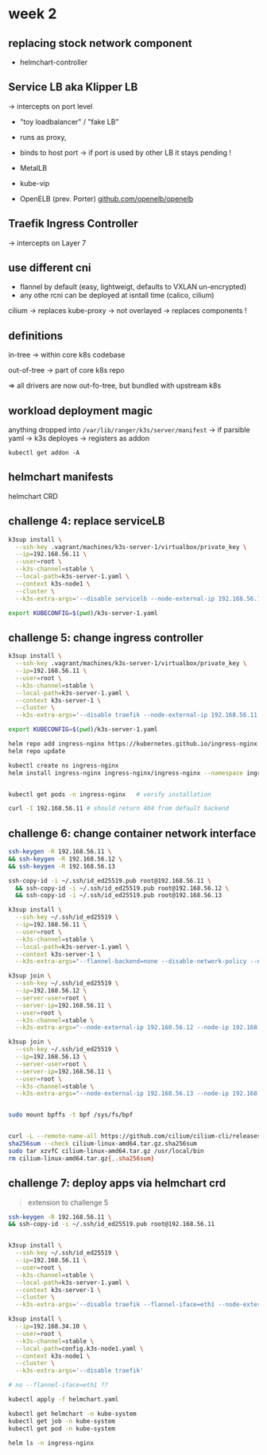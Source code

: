 # week 2

## replacing stock network component

- helmchart-controller

## Service LB aka Klipper LB

-> intercepts on port level

- "toy loadbalancer" / "fake LB"
- runs as proxy,
- binds to host port -> if port is used by other LB it stays pending !

- MetalLB
- kube-vip
- OpenELB (prev. Porter) [github.com/openelb/openelb](https://github.com/openelb/openelb)


## Traefik Ingress Controller

-> intercepts on Layer 7

## use different cni

- flannel by default (easy, lightweigt, defaults to VXLAN un-encrypted)
- any othe rcni can be deployed at isntall time (calico, cilium)


cilium -> replaces kube-proxy -> not overlayed -> replaces components !


## definitions

in-tree -> within core k8s codebase

out-of-tree -> part of core k8s repo

=> all drivers are now out-fo-tree, but bundled with upstream k8s



## workload deployment magic

anything dropped into `/var/lib/ranger/k3s/server/manifest`
-> if parsible yaml
-> k3s deployes
-> registers as addon

`kubectl get addon -A`

## helmchart manifests

helmchart CRD


## challenge 4: replace serviceLB

```sh
k3sup install \
  --ssh-key .vagrant/machines/k3s-server-1/virtualbox/private_key \
  --ip=192.168.56.11 \
  --user=root \
  --k3s-channel=stable \
  --local-path=k3s-server-1.yaml \
  --context k3s-node1 \
  --cluster \
  --k3s-extra-args='--disable servicelb --node-external-ip 192.168.56.11 --node-ip 192.168.56.11 --flannel-iface=eth1'

export KUBECONFIG=$(pwd)/k3s-server-1.yaml
```


## challenge 5: change ingress controller

```sh
k3sup install \
  --ssh-key .vagrant/machines/k3s-server-1/virtualbox/private_key \
  --ip=192.168.56.11 \
  --user=root \
  --k3s-channel=stable \
  --local-path=k3s-server-1.yaml \
  --context k3s-server-1 \
  --cluster \
  --k3s-extra-args='--disable traefik --node-external-ip 192.168.56.11 --node-ip 192.168.56.11 --flannel-iface=eth1'

export KUBECONFIG=$(pwd)/k3s-server-1.yaml

helm repo add ingress-nginx https://kubernetes.github.io/ingress-nginx
helm repo update

kubectl create ns ingress-nginx
helm install ingress-nginx ingress-nginx/ingress-nginx --namespace ingress-nginx


kubectl get pods -n ingress-nginx   # verify installation

curl -I 192.168.56.11 # should return 404 from default backend
```


## challenge 6: change container network interface

```sh
ssh-keygen -R 192.168.56.11 \
&& ssh-keygen -R 192.168.56.12 \
&& ssh-keygen -R 192.168.56.13

ssh-copy-id -i ~/.ssh/id_ed25519.pub root@192.168.56.11 \
  && ssh-copy-id -i ~/.ssh/id_ed25519.pub root@192.168.56.12 \
  && ssh-copy-id -i ~/.ssh/id_ed25519.pub root@192.168.56.13

k3sup install \
  --ssh-key ~/.ssh/id_ed25519 \
  --ip=192.168.56.11 \
  --user=root \
  --k3s-channel=stable \
  --local-path=k3s-server-1.yaml \
  --context k3s-server-1 \
  --k3s-extra-args="--flannel-backend=none --disable-network-policy --node-external-ip 192.168.56.11 --node-ip 192.168.56.11"

k3sup join \
  --ssh-key ~/.ssh/id_ed25519 \
  --ip=192.168.56.12 \
  --server-user=root \
  --server-ip=192.168.56.11 \
  --user=root \
  --k3s-channel=stable \
  --k3s-extra-args="--node-external-ip 192.168.56.12 --node-ip 192.168.56.12"

k3sup join \
  --ssh-key ~/.ssh/id_ed25519 \
  --ip=192.168.56.13 \
  --server-user=root \
  --server-ip=192.168.56.11 \
  --user=root \
  --k3s-channel=stable \
  --k3s-extra-args="--node-external-ip 192.168.56.13 --node-ip 192.168.56.13"


sudo mount bpffs -t bpf /sys/fs/bpf


curl -L --remote-name-all https://github.com/cilium/cilium-cli/releases/latest/download/cilium-linux-amd64.tar.gz{,.sha256sum}
sha256sum --check cilium-linux-amd64.tar.gz.sha256sum
sudo tar xzvfC cilium-linux-amd64.tar.gz /usr/local/bin
rm cilium-linux-amd64.tar.gz{,.sha256sum}
```


## challenge 7: deploy apps via helmchart crd

> extension to challenge 5

```sh
ssh-keygen -R 192.168.56.11 \
&& ssh-copy-id -i ~/.ssh/id_ed25519.pub root@192.168.56.11


k3sup install \
  --ssh-key ~/.ssh/id_ed25519 \
  --ip=192.168.56.11 \
  --user=root \
  --k3s-channel=stable \
  --local-path=k3s-server-1.yaml \
  --context k3s-server-1 \
  --cluster \
  --k3s-extra-args='--disable traefik --flannel-iface=eth1 --node-external-ip 192.168.56.11 --node-ip 192.168.56.11'

k3sup install \
  --ip=192.168.34.10 \
  --user=root \
  --k3s-channel=stable \
  --local-path=config.k3s-node1.yaml \
  --context k3s-node1 \
  --cluster \
  --k3s-extra-args='--disable traefik'

# no --flannel-iface=eth1 ??

kubectl apply -f helmchart.yaml

kubectl get helmchart -n kube-system
kubectl get job -n kube-system
kubectl get pod -n kube-system

helm ls -n ingress-nginx
```
